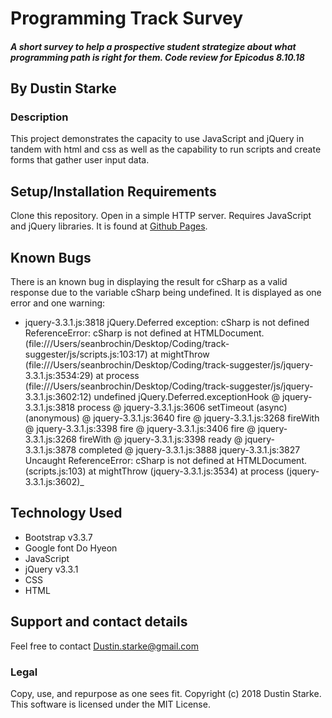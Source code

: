 # Programming Track Survey

#### _A short survey to help a prospective student strategize about what programming path is right for them. Code review for Epicodus 8.10.18_

## By Dustin Starke

### Description

This project demonstrates the capacity to use JavaScript and jQuery in tandem with html and css as well as the capability to run scripts and create forms that gather user input data.

## Setup/Installation Requirements

 Clone this repository. Open in a simple HTTP server. Requires JavaScript and jQuery libraries. It is found at [Github Pages](dustgit.github.io/Track-suggester).

## Known Bugs

There is an known bug in displaying the result for cSharp as a valid response due to the variable cSharp being undefined. It is displayed as one error and one warning:

* jquery-3.3.1.js:3818 jQuery.Deferred exception: cSharp is not defined ReferenceError: cSharp is not defined
    at HTMLDocument.<anonymous> (file:///Users/seanbrochin/Desktop/Coding/track-suggester/js/scripts.js:103:17)
    at mightThrow (file:///Users/seanbrochin/Desktop/Coding/track-suggester/js/jquery-3.3.1.js:3534:29)
    at process (file:///Users/seanbrochin/Desktop/Coding/track-suggester/js/jquery-3.3.1.js:3602:12) undefined
jQuery.Deferred.exceptionHook @ jquery-3.3.1.js:3818
process @ jquery-3.3.1.js:3606
setTimeout (async)
(anonymous) @ jquery-3.3.1.js:3640
fire @ jquery-3.3.1.js:3268
fireWith @ jquery-3.3.1.js:3398
fire @ jquery-3.3.1.js:3406
fire @ jquery-3.3.1.js:3268
fireWith @ jquery-3.3.1.js:3398
ready @ jquery-3.3.1.js:3878
completed @ jquery-3.3.1.js:3888
jquery-3.3.1.js:3827 Uncaught ReferenceError: cSharp is not defined
    at HTMLDocument.<anonymous> (scripts.js:103)
    at mightThrow (jquery-3.3.1.js:3534)
    at process (jquery-3.3.1.js:3602)_

## Technology Used

* Bootstrap v3.3.7
* Google font Do Hyeon
* JavaScript
* jQuery v3.3.1
* CSS
* HTML

## Support and contact details

Feel free to contact Dustin.starke@gmail.com

### Legal

Copy, use, and repurpose as one sees fit. Copyright (c) 2018 Dustin Starke.
This software is licensed under the MIT License.

